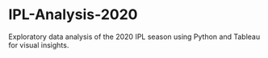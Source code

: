 # IPL-Analysis-2020
Exploratory data analysis of the 2020 IPL season using Python and Tableau for visual insights.
